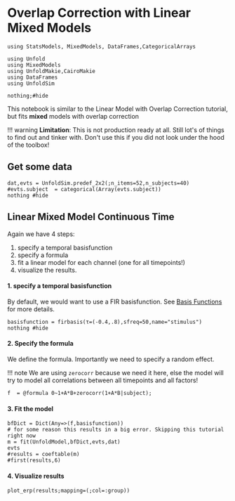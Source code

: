 # Overlap Correction with Linear Mixed Models

```@example Main
using StatsModels, MixedModels, DataFrames,CategoricalArrays

using Unfold
using MixedModels
using UnfoldMakie,CairoMakie
using DataFrames
using UnfoldSim

nothing;#hide
```


This notebook is similar to the Linear Model with Overlap Correction tutorial, but fits **mixed** models with overlap correction

!!! warning 
    **Limitation**: This is not production ready at all. Still lot's of things to find out and tinker with. Don't use this if you did not look under the hood of the toolbox!

## Get some  data

```@example Main
dat,evts = UnfoldSim.predef_2x2(;n_items=52,n_subjects=40)
#evts.subject  = categorical(Array(evts.subject))
nothing #hide
```


## Linear **Mixed** Model Continuous Time
Again we have 4 steps:
1. specify a temporal basisfunction
2. specify a formula
3. fit a linear model for each channel (one for all timepoints!)
4. visualize the results.

#### 1. specify a temporal basisfunction
By default, we would want to use a FIR basisfunction. See [Basis Functions](@ref) for more details.
```@example Main
basisfunction = firbasis(τ=(-0.4,.8),sfreq=50,name="stimulus")
nothing #hide
```




#### 2. Specify the formula
We define the formula. Importantly we need to specify a random effect. 

!!! note
    We are using `zerocorr` because we need it here, else the model will try to model all correlations between all timepoints and all factors!

```@example Main
f  = @formula 0~1+A*B+zerocorr(1+A*B|subject);
```


#### 3. Fit the model
```@example Main
bfDict = Dict(Any=>(f,basisfunction))
# for some reason this results in a big error. Skipping this tutorial right now
m = fit(UnfoldModel,bfDict,evts,dat) 
evts
#results = coeftable(m)
#first(results,6)
```


#### 4. Visualize results

```@example Main
plot_erp(results;mapping=(;col=:group))
```
